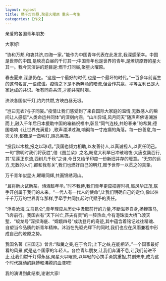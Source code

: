 ```yaml
---
layout: mypost
title: 燃千灯同昼,聚星火曜原 重庆一考生
categories: [作文]
---
```

亲爱的各国青年朋友:

大家好!

“协和万邦,和衷共济,四海一家。”能作为中国青年代表在此发言,我深感荣幸。中国是世界的中国,是映亮白昼的千灯其一;中国青年也是世界的青年,是燎烧原野的星火其一。我今天演讲的题目是:燃千灯同昼,聚星火曜原。

春去夏来,深思仍在。“这是一个最好的时代,也是一个最坏的时代。”一百多年前诞生的这句名言,一语成谶。疫情之下是不断奔涌的暗流,但合作共赢、平等互利已是大家达成的共识。唯有同舟共济,才能共克时艰。

泱泱各国似千灯,灼灼共燃,方映白昼无垠。

“岂曰无衣?与子同裳。”疫情让我们感受到了来自国际大家庭的温情,无数感人的瞬间让人感悟“人类命运共同体”的深刻内涵。“山川异域,风月同天”随声声佛语溯游而上,融入千年后日本援助中国的箱箱祝福中,彰显“同气连枝,共盼春来”的希冀;德国唱响《让世界充满爱》,歌声漂洋过海,响彻每一寸疮痍的角落。每一份善意,每一次关怀,都像是一盏明灯,照亮黑夜。

“投我以木桃,报之以琼瑶。”我国也倾力相助,以友善待人,以真诚视人,以责任明己。一句“黎明时我们将获胜”,借《图兰朵》之名,盼意大利早日冲破暗夜;大唐玄奘西行,其“尼莲正东流,西树几千秋”之诗,今日又给予印度一份新旧并存的暖意。“无穷的远方,无数的人们,都和我有关”,我们也燃好自己的明灯,赠予世界一以贯之的真挚。

万千青年似星火,曜曜同辉,共画锦绣河山。

“且将新火试新茶。诗酒趁年华。”时不我待,我们青年更应把握时机,趁风华正茂,联手开创属于我们的未来。“一代人有一代人的使命”,让我们明确自己的定位,像以往千千万万的世界青年那样,手牵手共同扛起时代赋予的责任。

“浮舟沧海,立马昆仑”,青年理应从历史中汲取前行的力量,不断滋养自身,扬鞭策马,飞奔前行。我国古有“天下兴亡,匹夫有责”的一腔热血,今有港珠澳大桥飞渡天堑、“蛟龙号”深探海底、“嫦娥四号”成功登月的奇迹,其中蕴含着铭记过往精魂、自塑当今品质的新青年精神。沐浴在先驱光辉下的同时,我们也应在风雨兼程中形成自己的燎原之势。

我国名著《三国志》曾言:“和羹之美,在于合异;上下之益,在能相济。”一个国家最好看的风景,就是这个国家的年轻人。各位青年朋友,让我们奔涌不息,让我们前进不止,让我们燃千灯得永昼,聚星火以曜原,以年轻的心携手勇挑重担,共创未来,成为这个时代跳动的脉搏和沸腾的血液吧!

我的演讲到此结束,谢谢大家!
